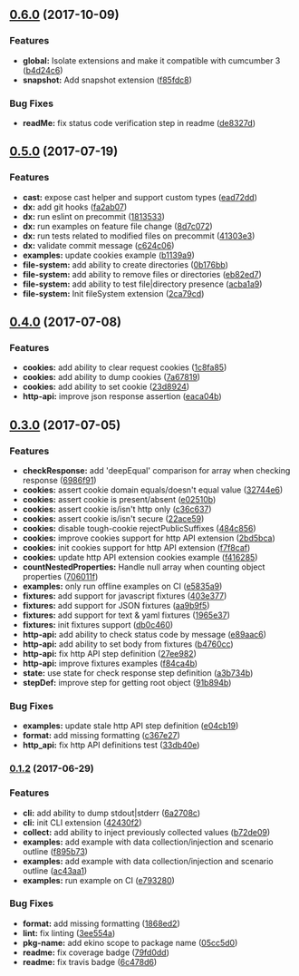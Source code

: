 ## [0.6.0](https://github.com/ekino/veggies/compare/v0.5.0...v0.6.0) (2017-10-09)


### Features

* **global:** Isolate extensions and make it compatible with cumcumber 3 ([b4d24c6](https://github.com/ekino/veggies/commit/b4d24c6beb35dc30a57b1f2ccdde016de72a0f12))
* **snapshot:** Add snapshot extension ([f85fdc8](https://github.com/ekino/veggies/commit/f85fdc845348fa320aa857c0835878a8b7630d61))


### Bug Fixes

* **readMe:** fix status code verification step in readme ([de8327d](https://github.com/ekino/veggies/commit/de8327d7d7ae5462fa19da98e31040458aee3da8))

## [0.5.0](https://github.com/ekino/veggies/compare/v0.4.0...v0.5.0) (2017-07-19)


### Features

* **cast:** expose cast helper and support custom types ([ead72dd](https://github.com/ekino/veggies/commit/ead72dd72baa6ffe905d0ac8826c4ebd5e00efcd))
* **dx:** add git hooks ([fa2ab07](https://github.com/ekino/veggies/commit/fa2ab07fb01fdc953d50573bf19fdfbe2edbc02c))
* **dx:** run eslint on precommit ([1813533](https://github.com/ekino/veggies/commit/1813533f2b21df433f2aa654b10634b3ff810bbd))
* **dx:** run examples on feature file change ([8d7c072](https://github.com/ekino/veggies/commit/8d7c072d8d2167721d5f201d61a5d7f9a3cc7696))
* **dx:** run tests related to modified files on precommit ([41303e3](https://github.com/ekino/veggies/commit/41303e35bad6f433504c61c9f29a9679f1d33a04))
* **dx:** validate commit message ([c624c06](https://github.com/ekino/veggies/commit/c624c06391de9eb5dfcb6f795a60d6f891736314))
* **examples:** update cookies example ([b1139a9](https://github.com/ekino/veggies/commit/b1139a90d5f8e50a738f4060646f2289345ba669))
* **file-system:** add ability to create directories ([0b176bb](https://github.com/ekino/veggies/commit/0b176bb9ef3190509000dc693e06ae254d651d35))
* **file-system:** add ability to remove files or directories ([eb82ed7](https://github.com/ekino/veggies/commit/eb82ed7da12619a0cc64ceb5c248f128e096d1bf))
* **file-system:** add ability to test file|directory presence ([acba1a9](https://github.com/ekino/veggies/commit/acba1a912d3bc188e91c559ec9f0629b869c472a))
* **file-system:** Init fileSystem extension ([2ca79cd](https://github.com/ekino/veggies/commit/2ca79cddf9ca4f520597a00ee57408b32f85101d))

## [0.4.0](https://github.com/ekino/veggies/compare/v0.3.0...v0.4.0) (2017-07-08)


### Features

* **cookies:** add ability to clear request cookies ([1c8fa85](https://github.com/ekino/veggies/commit/1c8fa858a18b66fdb812339d4998becc36473d52))
* **cookies:** add ability to dump cookies ([7a67819](https://github.com/ekino/veggies/commit/7a67819f332ac1623b0be2d478b2c174fb59f5d3))
* **cookies:** add ability to set cookie ([23d8924](https://github.com/ekino/veggies/commit/23d8924862662bcf54d1206bf0ffe6692142d03f))
* **http-api:** improve json response assertion ([eaca04b](https://github.com/ekino/veggies/commit/eaca04b496833b8d02e11fb2af9c83d2b17060dd))

## [0.3.0](https://github.com/ekino/veggies/compare/v0.1.2...v0.3.0) (2017-07-05)


### Features

* **checkResponse:** add 'deepEqual' comparison for array when checking response ([6986f91](https://github.com/ekino/veggies/commit/6986f9146dbd36a1f3f4fb426e736d8ffd1fbdcc))
* **cookies:** assert cookie domain equals/doesn't equal value ([32744e6](https://github.com/ekino/veggies/commit/32744e668cdf13499934f8a4028843e863888bac))
* **cookies:** assert cookie is present/absent ([e02510b](https://github.com/ekino/veggies/commit/e02510b35da6786a12386fb8d043fea354fc9c1f))
* **cookies:** assert cookie is/isn't http only ([c36c637](https://github.com/ekino/veggies/commit/c36c637dd9026d290552ff0bf98da246709b21f7))
* **cookies:** assert cookie is/isn't secure ([22ace59](https://github.com/ekino/veggies/commit/22ace59cb514a24d2c7af104125ceddd15de989e))
* **cookies:** disable tough-cookie rejectPublicSuffixes ([484c856](https://github.com/ekino/veggies/commit/484c8566459b8e3efc48b918cd72b66a96a70203))
* **cookies:** improve cookies support for http API extension ([2bd5bca](https://github.com/ekino/veggies/commit/2bd5bcae5d43bf6332c9d24bee1b3734a977287b))
* **cookies:** init cookies support for http API extension ([f7f8caf](https://github.com/ekino/veggies/commit/f7f8caf835c20ce2a484dbdd80c82ee71b7a5fd5))
* **cookies:** update http API extension cookies example ([f416285](https://github.com/ekino/veggies/commit/f416285983b95299786001e2148e7d0495a20bd0))
* **countNestedProperties:** Handle null array when counting object properties ([706011f](https://github.com/ekino/veggies/commit/706011f28edb89ec52f909887391a07d6c2af75c))
* **examples:** only run offline examples on CI ([e5835a9](https://github.com/ekino/veggies/commit/e5835a92dba93366df3455292b42442e873d5618))
* **fixtures:** add support for javascript fixtures ([403e377](https://github.com/ekino/veggies/commit/403e377dd5ff161c9059da8a57d84b77950ed4fb))
* **fixtures:** add support for JSON fixtures ([aa9b9f5](https://github.com/ekino/veggies/commit/aa9b9f5566b6fae3a6d0ac0cdf27f22a1bec05b9))
* **fixtures:** add support for text & yaml fixtures ([1965e37](https://github.com/ekino/veggies/commit/1965e37dbd1f837f3c2e0aa3aaabd72dbfc32439))
* **fixtures:** init fixtures support ([db0c460](https://github.com/ekino/veggies/commit/db0c46038589ad40498bf1cc3f09a690d2fe3b6b))
* **http-api:** add ability to check status code by message ([e89aac6](https://github.com/ekino/veggies/commit/e89aac65e481c4eacccf8628dd317a25bf482aee))
* **http-api:** add ability to set body from fixtures ([b4760cc](https://github.com/ekino/veggies/commit/b4760cc273f53c203a3062054196b10d3d83ac8f))
* **http-api:** fix http API step definition ([27ee982](https://github.com/ekino/veggies/commit/27ee98284954936b3625020ba8c01ac282d2ce4a))
* **http-api:** improve fixtures examples ([f84ca4b](https://github.com/ekino/veggies/commit/f84ca4b296f30769742dc38880e8614a2a2b3c4e))
* **state:** use state for check response step definition ([a3b734b](https://github.com/ekino/veggies/commit/a3b734b7186358692b449e13ba5413eef25e8799))
* **stepDef:** improve step for getting root object ([91b894b](https://github.com/ekino/veggies/commit/91b894b0f033b00503c2f57b5728a475b6fdd0e5))


### Bug Fixes

* **examples:** update stale http API step definition ([e04cb19](https://github.com/ekino/veggies/commit/e04cb19c57824c24dfa7a59009fe1851e84f6a81))
* **format:** add missing formatting ([c367e27](https://github.com/ekino/veggies/commit/c367e2722ed86d22f22e0f6fecdf6cdaabd73972))
* **http_api:** fix http API definitions test ([33db40e](https://github.com/ekino/veggies/commit/33db40e76778b19c458fd54cd676ceba46b03375))

### [0.1.2](https://github.com/ekino/veggies/compare/6c478d6ea641c2ac6a724d17e5de01657190cbe7...v0.1.2) (2017-06-29)


### Features

* **cli:** add ability to dump stdout|stderr ([6a2708c](https://github.com/ekino/veggies/commit/6a2708cb911834aa77775ed9ae249a5b77c4dedb))
* **cli:** init CLI extension ([42430f2](https://github.com/ekino/veggies/commit/42430f26230519babd791aa8c82af30c3205e1ce))
* **collect:** add ability to inject previously collected values ([b72de09](https://github.com/ekino/veggies/commit/b72de098ed351564f15d699d1fcffe3608750fff))
* **examples:** add example with data collection/injection and scenario outline ([f895b73](https://github.com/ekino/veggies/commit/f895b733401a1879303adcc25b64db6d2ea4b58a))
* **examples:** add example with data collection/injection and scenario outline ([ac43aa1](https://github.com/ekino/veggies/commit/ac43aa14f2799720cc9a29a52b937a454bfcd7d1))
* **examples:** run example on CI ([e793280](https://github.com/ekino/veggies/commit/e793280ff9cca2e76d0aaf87b5410bc8dba4038d))


### Bug Fixes

* **format:** add missing formatting ([1868ed2](https://github.com/ekino/veggies/commit/1868ed27673b30cd15d664df41e67cb7da36fcf1))
* **lint:** fix linting ([3ee554a](https://github.com/ekino/veggies/commit/3ee554a0977fa6802cead1ba551c67c6a99ee1d3))
* **pkg-name:** add ekino scope to package name ([05cc5d0](https://github.com/ekino/veggies/commit/05cc5d0d620f2ec8a1ef2812da686c0bccb3eb2a))
* **readme:** fix coverage badge ([79fd0dd](https://github.com/ekino/veggies/commit/79fd0ddd9fc00435d0248afd1298c0152ab8487c))
* **readme:** fix travis badge ([6c478d6](https://github.com/ekino/veggies/commit/6c478d6ea641c2ac6a724d17e5de01657190cbe7))

